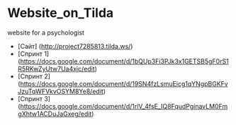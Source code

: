 # Website_on_Tilda
website for a psychologist
- [Сайт] (http://project7285813.tilda.ws/)
- [Спринт 1] (https://docs.google.com/document/d/1bQUp3Fi3PJk3x1GETSB5gF0rS1R5RKwZyUtw7Ua4xjc/edit)
- [Спринт 2] (https://docs.google.com/document/d/19SN4fzLsmuEicg1qYNgpBGKFvJzuTqWFVkvOSYM8Ye8/edit)
- [Спринт 3] (https://docs.google.com/document/d/1rlV_4fsE_IQ8FqudPginavLM0FmgXhtw1ACDuJaGxeg/edit)
